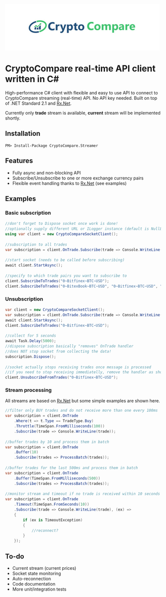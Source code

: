 ![](cryptocompare-logo.jpg)

# CryptoCompare real-time API client written in C&#35;

High-performance C# client with flexible and easy to use API to connect to CryptoCompare streaming (real-time) API. No API key needed. Built on top of .NET Standard 2.1 and [Rx.Net](https://github.com/dotnet/reactive).

Currently only **trade** stream is available, **current** stream will be implemented shortly.

## Installation

```
PM> Install-Package CryptoCompare.Streamer
```

## Features

- Fully async and non-blocking API
- Subscribe/Unsubscribe to one or more exchange currency pairs
- Flexible event handling thanks to [Rx.Net](https://github.com/dotnet/reactive) (see examples)

## Examples

### Basic subscription

```csharp
//don't forget to Dispose socket once work is done!
//optionally supply different URL or ILogger instance (default is NullLogger)
using var client = new CryptoCompareSocketClient();

//subscription to all trades
var subscription = client.OnTrade.Subscribe(trade => Console.WriteLine(trade));

//start socket (needs to be called before subscribing)
await client.StartAsync();

//specify to which trade pairs you want to subscribe to
client.SubscribeToTrades("0~Bitfinex~BTC~USD");
client.SubscribeToTrades("0~BitexBook~BTC~USD", "0~Bitfinex~BTC~USD", "0~Bitlish~BTC~USD", "0~Bitpoint~BTC~USD");
```

### Unsubscription

```csharp
var client = new CryptoCompareSocketClient();
var subscription = client.OnTrade.Subscribe(trade => Console.WriteLine(trade));
await client.StartAsync();
client.SubscribeToTrades("0~Bitfinex~BTC~USD");

//collect for 5 seconds
await Task.Delay(5000);
//dispose subscription basically "removes" OnTrade handler
//does NOT stop socket from collecting the data!
subscription.Dispose();

//socket actually stops receiving trades once message is processed
//if you need to stop receiving immediatelly, remove the handler as shown above
client.UnsubscribeFromTrades("0~Bitfinex~BTC~USD");
```

### Stream processing

All streams are based on [Rx.Net](https://github.com/dotnet/reactive) but some simple examples are shown here.

```csharp
//filter only BUY trades and do not receive more than one every 100ms
var subscription = client.OnTrade
    .Where(t => t.Type == TradeType.Buy)
    .Throttle(TimeSpan.FromMilliseconds(100))
    .Subscribe(trade => Console.WriteLine(trade));

//buffer trades by 10 and process them in batch
var subscription = client.OnTrade
    .Buffer(10)
    .Subscribe(trades => ProcessBatch(trades));

//buffer trades for the last 500ms and process them in batch
var subscription = client.OnTrade
    .Buffer(TimeSpan.FromMilliseconds(500))
    .Subscribe(trades => ProcessBatch(trades));

//monitor stream and timeout if no trade is received within 10 seconds
var subscription = client.OnTrade
    .Timeout(TimeSpan.FromSeconds(10))
    .Subscribe(trade => Console.WriteLine(trade), (ex) =>
    {
        if (ex is TimeoutException)
        {
            //reconnect?
        }
    });
```

## To-do

- Current stream (current prices)
- Socket state monitoring
- Auto-reconnection
- Code documentation
- More unit/integration tests
